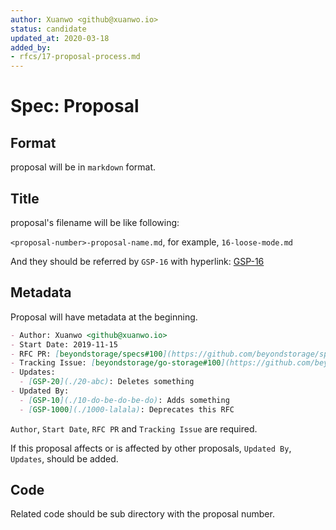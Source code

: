 ```yaml
---
author: Xuanwo <github@xuanwo.io>
status: candidate
updated_at: 2020-03-18
added_by:
- rfcs/17-proposal-process.md
---
```


# Spec: Proposal

## Format

proposal will be in `markdown` format.

## Title

proposal's filename will be like following:

`<proposal-number>-proposal-name.md`, for example, `16-loose-mode.md`

And they should be referred by `GSP-16` with hyperlink: [GSP-16]

## Metadata

Proposal will have metadata at the beginning.

```markdown
- Author: Xuanwo <github@xuanwo.io>
- Start Date: 2019-11-15
- RFC PR: [beyondstorage/specs#100](https://github.com/beyondstorage/specs/issues/100)
- Tracking Issue: [beyondstorage/go-storage#100](https://github.com/beyondstorage/go-storage/issues/100)
- Updates:
  - [GSP-20](./20-abc): Deletes something
- Updated By: 
  - [GSP-10](./10-do-be-do-be-do): Adds something
  - [GSP-1000](./1000-lalala): Deprecates this RFC
```

`Author`, `Start Date`, `RFC PR` and `Tracking Issue` are required.

If this proposal affects or is affected by other proposals, `Updated By`, `Updates`, should be added.

## Code

Related code should be sub directory with the proposal number.

[3-support-service-init-via-config-string]: ../rfcs/3-support-service-init-via-config-string.md
[GSP-16]: ../rfcs/16-loose-mode.md